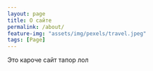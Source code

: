 ```yaml
---
layout: page
title: О сайте
permalink: /about/
feature-img: "assets/img/pexels/travel.jpeg"
tags: [Page]
---
```


Это кароче сайт тапор
лол
